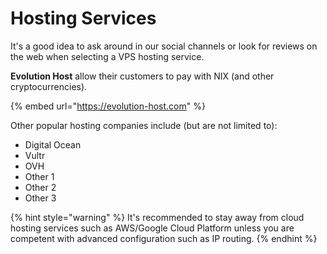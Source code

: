 # Hosting Services

It's a good idea to ask around in our social channels or look for reviews on the web when selecting a VPS hosting service. 

**Evolution Host** allow their customers to pay with NIX \(and other cryptocurrencies\).

{% embed url="https://evolution-host.com" %}

Other popular hosting companies include \(but are not limited to\): 

* Digital Ocean
* Vultr
* OVH
* Other 1
* Other 2
* Other 3

{% hint style="warning" %}
It's recommended to stay away from cloud hosting services such as AWS/Google Cloud Platform unless you are competent with advanced configuration such as IP routing. 
{% endhint %}

